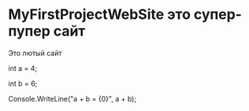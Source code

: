 # MyFirstProjectWebSite это супер-пупер сайт
Это лютый сайт

int a = 4;

int b = 6;

Console.WriteLine("a + b = {0}", a + b);
